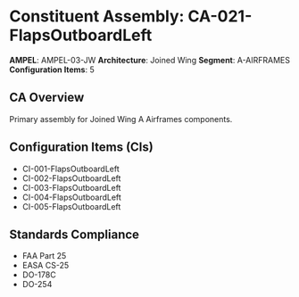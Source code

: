 # Constituent Assembly: CA-021-FlapsOutboardLeft

**AMPEL**: AMPEL-03-JW
**Architecture**: Joined Wing
**Segment**: A-AIRFRAMES
**Configuration Items**: 5

## CA Overview
Primary assembly for Joined Wing A Airframes components.

## Configuration Items (CIs)
- CI-001-FlapsOutboardLeft
- CI-002-FlapsOutboardLeft
- CI-003-FlapsOutboardLeft
- CI-004-FlapsOutboardLeft
- CI-005-FlapsOutboardLeft

## Standards Compliance
- FAA Part 25
- EASA CS-25
- DO-178C
- DO-254
